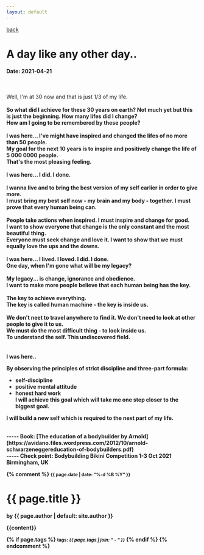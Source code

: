 ```yaml
---
layout: default
---
```

[back](./full-list.md)

<h1>
A day like any other day..
</h1>
<h4>
Date: 2021-04-21
</h4>
<br>
<p>
Well, I'm at 30 now and that is just 1/3 of my life. <br>
<br>
<strong>So what did I achieve for these 30 years on earth?<br</strong>
Not much yet but this is just the beginning. How many lifes did I change?<br>
How am I going to be remembered by these people?<br>
<br>
I was here... I've might have inspired and changed the lifes of no more than 50 people.<br>
My goal for the next 10 years is to inspire and positively change the life of 5 000 0000 people.<br>
That's the most pleasing feeling.<br>
<br>
I was here... I did. I done.<br>
<br>
I wanna live and to bring the best version of my self earlier in order to give more. <br>
I must bring my best self now - my brain and my body - together. I must prove that every human being can. <br>
<br>
People take actions when inspired. I must inspire and change for good.<br>
I want to show everyone that change is the only constant and the most beautiful thing.<br>
Everyone must seek change and love it. I want to show that we must equally love the ups and the downs.<br>
<br>
I was here... I lived. I loved. I did. I done.<br>
One day, when I'm gone what will be my legacy?<br>
<br>
My legacy... is change, ignorance and obedience.<br>
I want to make more people believe that each human being has the key.<br>
<br>
The key to achieve everything.<br>
The key is called human machine - the key is inside us.<br>
<br>
We don't neet to travel anywhere to find it. We don't need to look at other people to give it to us.<br>
We must do the most difficult thing - to look inside us.<br>
To understand the self. This undiscovered field.<br>
<br>
<br>
I was here..







By observing the principles of strict discipline and three-part formula:<br>
- self-discipline<br>
- positive mental attitude<br>
- honest hard work<br>
I will achieve this goal which will take me one step closer to the biggest goal.<br>

I will build a new self which is required to the next part of my life.<br>
</p>
<br>
-----
<strong>Book:</strong>
[The education of a bodybuilder by Arnold](https://avidano.files.wordpress.com/2012/10/arnold-schwarzeneggereducation-of-bodybuilders.pdf)
<br>
-----
<strong>Check point:</strong>
Bodybuilding Bikini Competition 1-3 Oct 2021
Birmingham, UK




{% comment %} <small>{{ page.date | date: "%-d %B %Y" }}</small>
<h1>{{ page.title }}</h1>

<p class="view">by {{ page.author | default: site.author }}</p>

{{content}}

{% if page.tags %}
  <small>tags: <em>{{ page.tags | join: "</em> - <em>" }}</em></small>
{% endif %} {% endcomment %}
